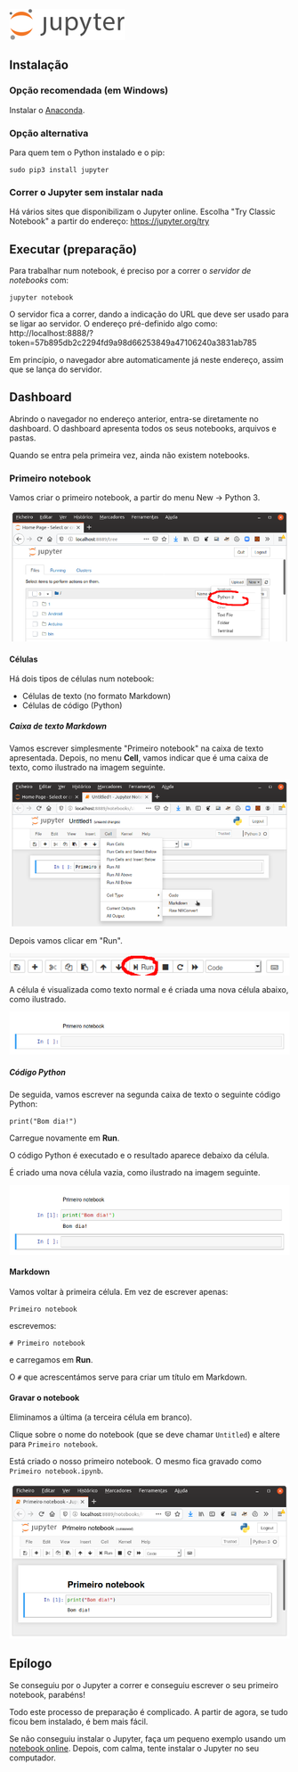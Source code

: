 ![Logotipo](imagens/logo.png)

## Instalação
 
### Opção recomendada (em Windows)

Instalar o [Anaconda](https://www.anaconda.com/distribution/).

### Opção alternativa 

Para quem tem o Python instalado e o pip:

```
sudo pip3 install jupyter
```

### Correr o Jupyter sem instalar nada

Há vários sites que disponibilizam o Jupyter online. Escolha "Try Classic Notebook" a partir do endereço: https://jupyter.org/try

## Executar (preparação)

Para trabalhar num notebook, é preciso por a correr o *servidor de notebooks* com:
```
jupyter notebook
```

O servidor fica a correr, dando a indicação do URL que deve ser usado para se ligar ao servidor. O endereço pré-definido algo como:
http://localhost:8888/?token=57b895db2c2294fd9a98d66253849a47106240a3831ab785

Em princípio, o navegador abre automaticamente já neste endereço, assim que se lança do servidor.

## Dashboard

Abrindo o navegador no endereço anterior, entra-se diretamente no dashboard. O dashboard apresenta todos os seus notebooks, arquivos e pastas.

Quando se entra pela primeira vez, ainda não existem notebooks.

### Primeiro notebook

Vamos criar o primeiro notebook, a partir do menu New → Python 3.

![Novo notebook](imagens/new%20notebook.png)

#### Células

Há dois tipos de células num notebook:
-  Células de texto (no formato Markdown)
-  Células de código (Python)

##### Caixa de texto Markdown

Vamos escrever simplesmente "Primeiro notebook" na caixa de texto apresentada. Depois, no menu **Cell**, vamos indicar que é uma caixa de texto, como ilustrado na imagem seguinte.

![Alterar o tipo de célula](imagens/change%20cell%20type.png)

Depois vamos clicar em "Run".

![Executar o conteúdo da célula](imagens/run.png)

A célula é visualizada como texto normal e é criada uma nova célula abaixo, como ilustrado.

![](imagens/first%20text%20cell.png)


##### Código Python

De seguida, vamos escrever na segunda caixa de texto o seguinte código Python:
```
print("Bom dia!")
```
Carregue novamente em **Run**.

O código Python é executado e o resultado aparece debaixo da célula.

É criado uma nova célula vazia, como ilustrado na imagem seguinte.

![](imagens/first%20python%20cell.png)

#### Markdown 

Vamos voltar à primeira célula. Em vez de escrever apenas:
```
Primeiro notebook
```
escrevemos:
```
# Primeiro notebook
```
e carregamos em **Run**.

O `#` que acrescentámos serve para criar um título em Markdown. 


#### Gravar o notebook

Eliminamos a última (a terceira célula em branco).

Clique sobre o nome do notebook (que se deve chamar `Untitled`) e altere para `Primeiro notebook`.

Está criado o nosso primeiro notebook. O mesmo fica gravado como `Primeiro notebook.ipynb`.

![](imagens/Primeiro%20notebook.png)

## Epílogo

Se conseguiu por o Jupyter a correr e conseguiu escrever o seu primeiro notebook, parabéns!

Todo este processo de preparação é complicado. A partir de agora, se tudo ficou bem instalado, é bem mais fácil.

Se não conseguiu instalar o Jupyter, faça um pequeno exemplo usando um [notebook online](https://jupyter.org/try). Depois, com calma, tente instalar o Jupyter no seu computador.


